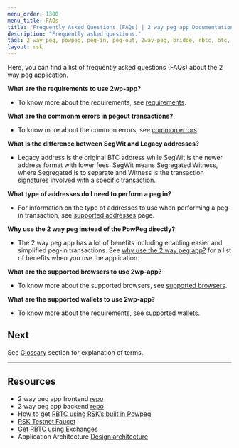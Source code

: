 ```yaml
---
menu_order: 1300
menu_title: FAQs
title: "Frequently Asked Questions (FAQs) | 2 way peg app Documentation"
description: "Frequently asked questions."
tags: 2 way peg, powpeg, peg-in, peg-out, 2way-peg, bridge, rbtc, btc, rootstock, testnet, mainnet, guide, setup, integrate, use
layout: rsk
---
```


Here, you can find a list of frequently asked questions (FAQs) about the 2 way peg application.

**What are the requirements to use 2wp-app?**
- To know more about the requirements, see [requirements](/guides/two-way-peg-app/requirements/).

**What are the commonm errors in pegout transactions?**
- To know more about the common errors, see [common errors](/guides/two-way-peg-app/pegout/pegout-common-errors).

**What is the difference between SegWit and Legacy addresses?**
- Legacy address is the original BTC address while SegWit is the newer address format with lower fees. SegWit means Segregated Witness, where Segregated is to separate and Witness is the transaction signatures involved with a specific transaction.

**What type of addresses do I need to perform a peg in?**
- For information on the type of addresses to use when performing a peg-in transaction, see [supported addresses](/guides/two-way-peg-app/supported-addresses) page.

**Why use the 2 way peg instead of the PowPeg directly?**
- The 2 way peg app has a lot of benefits including enabling easier and simplified peg-in transactions. See [why use the 2 way peg app?](/guides/two-way-peg-app/overview#why-use-the-2-way-peg-app) for a list of benefits when you use the application.

**What are the supported browsers to use 2wp-app?**
- To know more about the supported browsers, see [supported browsers](/guides/two-way-peg-app/supported-browsers).

**What are the supported wallets to use 2wp-app?**
- To know more about the requirements, see [supported wallets](/guides/two-way-peg-app/supported-wallets).

## Next

See [Glossary](/guides/two-way-peg-app/glossary/) section for explanation of terms.

----

## Resources
- 2 way peg app frontend [repo](https://github.com/rsksmart/2wp-app)
- 2 way peg app backend [repo](https://github.com/rsksmart/2wp-api)
- How to get [RBTC using RSK’s built in Powpeg](https://developers.rootstock.io/guides/get-crypto-on-rsk/powpeg-btc-rbtc/)
- [RSK Testnet Faucet](https://faucet.rootstock.io/)
- [Get RBTC using Exchanges](https://developers.rootstock.io/guides/get-crypto-on-rsk/rbtc-exchanges/)
- Application Architecture [Design architecture](/guides/two-way-peg-app/tech/design-architecture)
